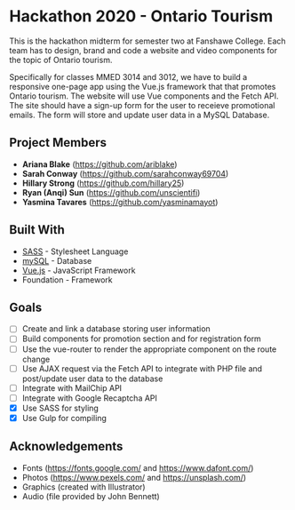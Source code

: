 # Hackathon 2020 - Ontario Tourism
This is the hackathon midterm for semester two at Fanshawe College. Each team has to design, brand and code a website and video components for the topic of Ontario tourism.

Specifically for classes MMED 3014 and 3012, we have to build a responsive one-page app using the Vue.js framework that that promotes Ontario tourism. The website will use Vue components and the Fetch API. The site should have a sign-up form for the user to receieve promotional emails. The form will store and update user data in a MySQL Database.

## Project Members
* **Ariana Blake** (https://github.com/ariblake)
* **Sarah Conway** (https://github.com/sarahconway69704)
* **Hillary Strong** (https://github.com/hillary25)
* **Ryan (Anqi) Sun** (https://github.com/unscientifi)
* **Yasmina Tavares** (https://github.com/yasminamayot)

## Built With
* [SASS](https://sass-lang.com/) - Stylesheet Language
* [mySQL](https://www.mysql.com/) - Database
* [Vue.js](https://vuejs.org/) - JavaScript Framework
* Foundation - Framework

## Goals
- [ ] Create and link a database storing user information
- [ ] Build components for promotion section and for registration form
- [ ] Use the vue-router to render the appropriate component on the route change
- [ ] Use AJAX request via the Fetch API to integrate with PHP file and post/update user data to the database
- [ ] Integrate with MailChip API
- [ ] Integrate with Google Recaptcha API
- [X] Use SASS for styling
- [X] Use Gulp for compiling

## Acknowledgements
* Fonts (https://fonts.google.com/ and https://www.dafont.com/)
* Photos (https://www.pexels.com/ and https://unsplash.com/)
* Graphics (created with Illustrator)
* Audio (file provided by John Bennett)
